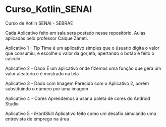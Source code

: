 # Curso_Kotlin_SENAI
Curso de Kotlin SENAI - SEBRAE

Cada Aplicativo feito em sala sera postado nesse repositório.
Aulas aplicadas pelo professor Caique Zaneti.

Aplicativo 1 - Tip Time
é um aplicativo simples que o úsuario digita o valor que consumiu, e escolhe o valor da gorjeta, apertando o botão é feito o calculo.

Aplicativo 2 - Dado
É um aplicativo onde fizemos uma função que gera um valor aleatorio e é mostrado na tela

Aplicativo 3 - Dado com Imagem
Parecido com o Aplicativo 2, porém substituindo o número por uma imagem

Aplicativo 4 - Cores
Aprendemos a usar a paleta de cores do Android Studio

Aplicativo 5 - iHardSkill
Aplicativo feito como um desafio simulando uma entrevista de emprego na área